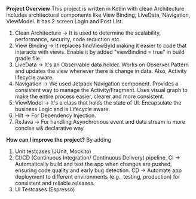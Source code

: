 **Project Overview**
This project is written in Kotlin with clean Architecture includes architectural components like View Binding, LiveData, Navigation, ViewModel. 
It has 2 screen Login and Post List. 

1. Clean Architecture -> It is used to determine the scalability, performance, security, code reduction etc.
2. View Binding -> It replaces findViewById making it easier to code that interacts with views. Enable it by added "viewBindind = true" in build gradle file.
3. LiveData -> It's an Observable data holder. Works on Observer Pattern and updates the view whenever there is change in data. Also, Activity lifecycle aware.
4. Navigation -> We used Jetpack Navigation component. Provides a consistent way to manage the Activity/Fragment. Uses visual graph to make the entire process easier, clearer and more consistent.
5. ViewModel -> It's a class that holds the state of UI. Encapsulate the business Logic and is Lifecycle aware.
6. Hilt -> For Dependency Injection.
7. RxJava -> For handling Asynchronous event and data stream in more concise w& declarative way. 

**How can I improve the project?**
By adding 
1. Unit testcases (JUnit, Mockito)
2. CI/CD (Continuous Integration/ Continuous Delivery) pipeline. CI -> Automatically build and test the app when changes are pushed, ensuring code quality and early bug detection. CD -> Automate app deployment to different environments (e.g., testing, production) for consistent and reliable releases.
3. UI Testcases (Espresso)
